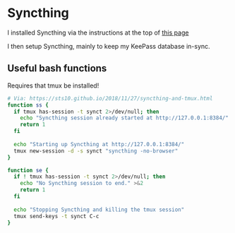 # Syncthing

I installed Syncthing via the instructions at the top of [this page](https://apt.syncthing.net/)

I then setup Syncthing, mainly to keep my KeePass database in-sync.

## Useful bash functions

Requires that tmux be installed!

```bash
# Via: https://sts10.github.io/2018/11/27/syncthing-and-tmux.html
function ss {
  if tmux has-session -t synct 2>/dev/null; then
    echo "Syncthing session already started at http://127.0.0.1:8384/" >&2
    return 1
  fi
  
  echo "Starting up Syncthing at http://127.0.0.1:8384/"
  tmux new-session -d -s synct "syncthing -no-browser"
}

function se {
  if ! tmux has-session -t synct 2>/dev/null; then
    echo "No Syncthing session to end." >&2
    return 1
  fi
  
  echo "Stopping Syncthing and killing the tmux session"
  tmux send-keys -t synct C-c
}

```
